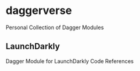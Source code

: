 # daggerverse
Personal Collection of Dagger Modules

## LaunchDarkly 

Dagger Module for LaunchDarkly Code References 
